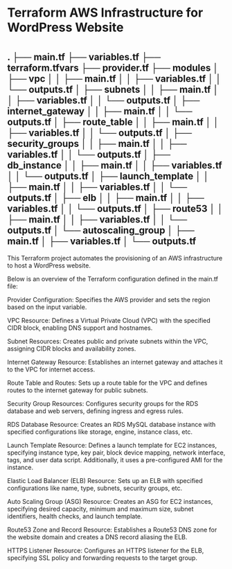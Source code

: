 <h1> Terraform AWS Infrastructure for WordPress Website <h1>

<h2>
.
├── main.tf
├── variables.tf
├── terraform.tfvars
├── provider.tf
├── modules
│ ├── vpc
│ │ ├── main.tf
│ │ ├── variables.tf
│ │ └── outputs.tf
│ ├── subnets
│ │ ├── main.tf
│ │ ├── variables.tf
│ │ └── outputs.tf
│ ├── internet_gateway
│ │ ├── main.tf
│ │ └── outputs.tf
│ ├── route_table
│ │ ├── main.tf
│ │ ├── variables.tf
│ │ └── outputs.tf
│ ├── security_groups
│ │ ├── main.tf
│ │ ├── variables.tf
│ │ └── outputs.tf
│ ├── db_instance
│ │ ├── main.tf
│ │ ├── variables.tf
│ │ └── outputs.tf
│ ├── launch_template
│ │ ├── main.tf
│ │ ├── variables.tf
│ │ └── outputs.tf
│ ├── elb
│ │ ├── main.tf
│ │ ├── variables.tf
│ │ └── outputs.tf
│ ├── route53
│ │ ├── main.tf
│ │ ├── variables.tf
│ │ └── outputs.tf
│ └── autoscaling_group
│ ├── main.tf
│ ├── variables.tf
│ └── outputs.tf


</h2>

This Terraform project automates the provisioning of an AWS infrastructure to host a WordPress website. 

Below is an overview of the Terraform configuration defined in the main.tf file:

Provider Configuration: Specifies the AWS provider and sets the region based on the input variable.

VPC Resource: Defines a Virtual Private Cloud (VPC) with the specified CIDR block, enabling DNS support and hostnames.

Subnet Resources: Creates public and private subnets within the VPC, assigning CIDR blocks and availability zones.

Internet Gateway Resource: Establishes an internet gateway and attaches it to the VPC for internet access.

Route Table and Routes: Sets up a route table for the VPC and defines routes to the internet gateway for public subnets.

Security Group Resources: Configures security groups for the RDS database and web servers, defining ingress and egress rules.

RDS Database Resource: Creates an RDS MySQL database instance with specified configurations like storage, engine, instance class, etc.

Launch Template Resource: Defines a launch template for EC2 instances, specifying instance type, key pair, block device mapping, network interface, tags, and user data script. Additionally, it uses a pre-configured AMI for the instance.

Elastic Load Balancer (ELB) Resource: Sets up an ELB with specified configurations like name, type, subnets, security groups, etc.

Auto Scaling Group (ASG) Resource: Creates an ASG for EC2 instances, specifying desired capacity, minimum and maximum size, subnet identifiers, health checks, and launch template.

Route53 Zone and Record Resource: Establishes a Route53 DNS zone for the website domain and creates a DNS record aliasing the ELB.

HTTPS Listener Resource: Configures an HTTPS listener for the ELB, specifying SSL policy and forwarding requests to the target group.
